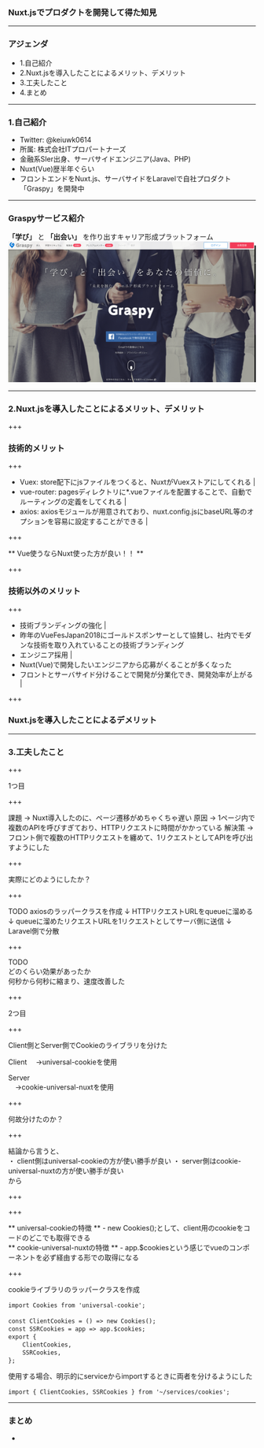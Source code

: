 ### Nuxt.jsでプロダクトを開発して得た知見


---


### アジェンダ

- 1.自己紹介  
- 2.Nuxt.jsを導入したことによるメリット、デメリット  
- 3.工夫したこと  
- 4.まとめ  

---


### 1.自己紹介

- Twitter: @keiuwk0614  
- 所属: 株式会社ITプロパートナーズ
- 金融系SIer出身、サーバサイドエンジニア(Java、PHP)
- Nuxt(Vue)歴半年ぐらい
- フロントエンドをNuxt.js、サーバサイドをLaravelで自社プロダクト「Graspy」を開発中

---

### Graspyサービス紹介

 **「学び」** と **「出会い」** を作り出すキャリア形成プラットフォーム
 ![image](img/graspy.png)

---

### 2.Nuxt.jsを導入したことによるメリット、デメリット

+++

### 技術的メリット

+++

- Vuex: store配下にjsファイルをつくると、NuxtがVuexストアにしてくれる |
- vue-router: pagesディレクトリに*.vueファイルを配置することで、自動でルーティングの定義をしてくれる |
- axios: axiosモジュールが用意されており、nuxt.config.jsにbaseURL等のオプションを容易に設定することができる | 

+++ 

** Vue使うならNuxt使った方が良い！！ ** 

+++

### 技術以外のメリット

+++

- 技術ブランディングの強化 | 
 - 昨年のVueFesJapan2018にゴールドスポンサーとして協賛し、社内でモダンな技術を取り入れていることの技術ブランディング
- エンジニア採用 |
 - Nuxt(Vue)で開発したいエンジニアから応募がくることが多くなった
- フロントとサーバサイド分けることで開発が分業化でき、開発効率が上がる |
 
+++ 

### Nuxt.jsを導入したことによるデメリット


---

### 3.工夫したこと

+++

1つ目

+++

<div style="text-align: left;">
課題  
→ Nuxt導入したのに、ページ遷移がめちゃくちゃ遅い   
原因  
→ 1ページ内で複数のAPIを呼びすぎており、HTTPリクエストに時間がかかっている  
解決策  
→ フロント側で複数のHTTPリクエストを纏めて、1リクエストとしてAPIを呼び出すようにした  
</div>

+++

実際にどのようにしたか？

+++

<div style="text-align: left;">
TODO  
axiosのラッパークラスを作成  
↓  
HTTPリクエストURLをqueueに溜める  
↓  
queueに溜めたリクエストURLを1リクエストとしてサーバ側に送信  
↓  
Laravel側で分散  
</div>

+++ 

TODO  
どのくらい効果があったか  
何秒から何秒に縮まり、速度改善した  

+++

2つ目

+++

Client側とServer側でCookieのライブラリを分けた  

<div style="text-align: left;">
Client  
　→universal-cookieを使用  

Server  
　→cookie-universal-nuxtを使用  
</div>

+++ 

何故分けたのか？

+++

<div style="text-align: left;">
結論から言うと、  
<br>
・ client側はuniversal-cookieの方が使い勝手が良い  
・ server側はcookie-universal-nuxtの方が使い勝手が良い  
<br>
から  
</div>
 
+++

+++

<div style="text-align: left;">
** universal-cookieの特徴 **    
 - new Cookies();として、client用のcookieをコードのどこでも取得できる  
 <br>
** cookie-universal-nuxtの特徴 **   
 - app.$cookiesという感じでvueのコンポーネントを必ず経由する形での取得になる  
</div>

+++

cookieライブラリのラッパークラスを作成

``` 
import Cookies from 'universal-cookie';

const ClientCookies = () => new Cookies();
const SSRCookies = app => app.$cookies;
export {
    ClientCookies,
    SSRCookies,
};
```
使用する場合、明示的にserviceからimportするときに両者を分けるようにした

```
import { ClientCookies, SSRCookies } from '~/services/cookies';
```



---

### まとめ

- 
